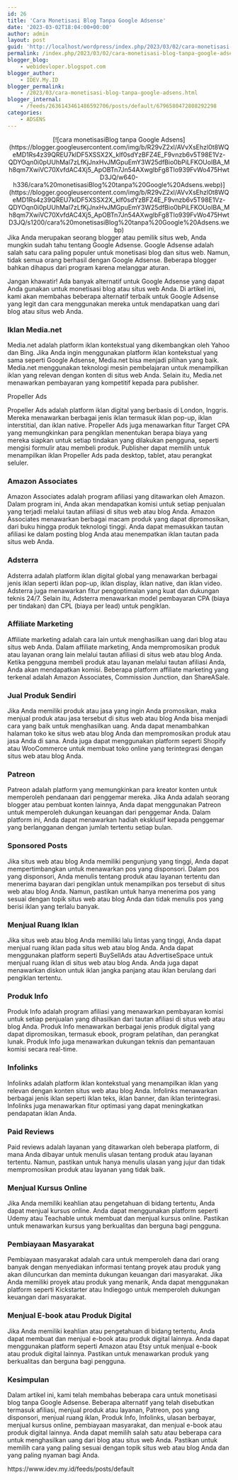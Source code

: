 ```yaml
---
id: 26
title: 'Cara Monetisasi Blog Tanpa Google Adsense'
date: '2023-03-02T18:04:00+00:00'
author: admin
layout: post
guid: 'http://localhost/wordpress/index.php/2023/03/02/cara-monetisasi-blog-tanpa-google-adsense/'
permalink: /index.php/2023/03/02/cara-monetisasi-blog-tanpa-google-adsense/
blogger_blog:
    - webidevloper.blogspot.com
blogger_author:
    - IDEV.My.ID
blogger_permalink:
    - /2023/03/cara-monetisasi-blog-tanpa-google-adsens.html
blogger_internal:
    - /feeds/2636143461486592706/posts/default/6796580472808292298
categories:
    - ADSENS
---
```


<div style="clear: both; text-align: center;">[![cara monetisasiBlog tanpa Google Adsens](https://blogger.googleusercontent.com/img/b/R29vZ2xl/AVvXsEhzl0t8WQeMD1Rs4z39QREU7klDF5XSSX2X_kIf0sdYzBFZ4E_F9vnzb6v5T98E1Vz-QDYOqn0i0pUUhMal7zLfKjJnxHvJMGpuEmY3W25dfBio0bPiLFKOUoIBA_Mh8qm7XwiVC70XvfdAC4Xj5_ApOBTn7Jn54AXwglbFg8Tlo939FvWo475HwtD3JQ/w640-h336/cara%20monetisasiBlog%20tanpa%20Google%20Adsens.webp)](https://blogger.googleusercontent.com/img/b/R29vZ2xl/AVvXsEhzl0t8WQeMD1Rs4z39QREU7klDF5XSSX2X_kIf0sdYzBFZ4E_F9vnzb6v5T98E1Vz-QDYOqn0i0pUUhMal7zLfKjJnxHvJMGpuEmY3W25dfBio0bPiLFKOUoIBA_Mh8qm7XwiVC70XvfdAC4Xj5_ApOBTn7Jn54AXwglbFg8Tlo939FvWo475HwtD3JQ/s1200/cara%20monetisasiBlog%20tanpa%20Google%20Adsens.webp)</div>Jika Anda merupakan seorang blogger atau pemilik situs web, Anda mungkin sudah tahu tentang Google Adsense. Google Adsense adalah salah satu cara paling populer untuk monetisasi blog dan situs web. Namun, tidak semua orang berhasil dengan Google Adsense. Beberapa blogger bahkan dihapus dari program karena melanggar aturan.

Jangan khawatir! Ada banyak alternatif untuk Google Adsense yang dapat Anda gunakan untuk monetisasi blog atau situs web Anda. Di artikel ini, kami akan membahas beberapa alternatif terbaik untuk Google Adsense yang legit dan cara menggunakan mereka untuk mendapatkan uang dari blog atau situs web Anda.

### Iklan Media.net

Media.net adalah platform iklan kontekstual yang dikembangkan oleh Yahoo dan Bing. Jika Anda ingin menggunakan platform iklan kontekstual yang sama seperti Google Adsense, Media.net bisa menjadi pilihan yang baik. Media.net menggunakan teknologi mesin pembelajaran untuk menampilkan iklan yang relevan dengan konten di situs web Anda. Selain itu, Media.net menawarkan pembayaran yang kompetitif kepada para publisher.

Propeller Ads

Propeller Ads adalah platform iklan digital yang berbasis di London, Inggris. Mereka menawarkan berbagai jenis iklan termasuk iklan pop-up, iklan interstitial, dan iklan native. Propeller Ads juga menawarkan fitur Target CPA yang memungkinkan para pengiklan menentukan berapa biaya yang mereka siapkan untuk setiap tindakan yang dilakukan pengguna, seperti mengisi formulir atau membeli produk. Publisher dapat memilih untuk menampilkan iklan Propeller Ads pada desktop, tablet, atau perangkat seluler.

### Amazon Associates

Amazon Associates adalah program afiliasi yang ditawarkan oleh Amazon. Dalam program ini, Anda akan mendapatkan komisi untuk setiap penjualan yang terjadi melalui tautan afiliasi di situs web atau blog Anda. Amazon Associates menawarkan berbagai macam produk yang dapat dipromosikan, dari buku hingga produk teknologi tinggi. Anda dapat memasukkan tautan afiliasi ke dalam posting blog Anda atau menempatkan iklan tautan pada situs web Anda.

### Adsterra

Adsterra adalah platform iklan digital global yang menawarkan berbagai jenis iklan seperti iklan pop-up, iklan display, iklan native, dan iklan video. Adsterra juga menawarkan fitur pengoptimalan yang kuat dan dukungan teknis 24/7. Selain itu, Adsterra menawarkan model pembayaran CPA (biaya per tindakan) dan CPL (biaya per lead) untuk pengiklan.

### Affiliate Marketing

Affiliate marketing adalah cara lain untuk menghasilkan uang dari blog atau situs web Anda. Dalam affiliate marketing, Anda mempromosikan produk atau layanan orang lain melalui tautan afiliasi di situs web atau blog Anda. Ketika pengguna membeli produk atau layanan melalui tautan afiliasi Anda, Anda akan mendapatkan komisi. Beberapa platform affiliate marketing yang terkenal adalah Amazon Associates, Commission Junction, dan ShareASale.

### Jual Produk Sendiri

Jika Anda memiliki produk atau jasa yang ingin Anda promosikan, maka menjual produk atau jasa tersebut di situs web atau blog Anda bisa menjadi cara yang baik untuk menghasilkan uang. Anda dapat menambahkan halaman toko ke situs web atau blog Anda dan mempromosikan produk atau jasa Anda di sana. Anda juga dapat menggunakan platform seperti Shopify atau WooCommerce untuk membuat toko online yang terintegrasi dengan situs web atau blog Anda.

### Patreon

Patreon adalah platform yang memungkinkan para kreator konten untuk memperoleh pendanaan dari penggemar mereka. Jika Anda adalah seorang blogger atau pembuat konten lainnya, Anda dapat menggunakan Patreon untuk memperoleh dukungan keuangan dari penggemar Anda. Dalam platform ini, Anda dapat menawarkan hadiah eksklusif kepada penggemar yang berlangganan dengan jumlah tertentu setiap bulan.

### Sponsored Posts

Jika situs web atau blog Anda memiliki pengunjung yang tinggi, Anda dapat mempertimbangkan untuk menawarkan pos yang disponsori. Dalam pos yang disponsori, Anda menulis tentang produk atau layanan tertentu dan menerima bayaran dari pengiklan untuk menampilkan pos tersebut di situs web atau blog Anda. Namun, pastikan untuk hanya menerima pos yang sesuai dengan topik situs web atau blog Anda dan tidak menulis pos yang berisi iklan yang terlalu banyak.

### Menjual Ruang Iklan

Jika situs web atau blog Anda memiliki lalu lintas yang tinggi, Anda dapat menjual ruang iklan pada situs web atau blog Anda. Anda dapat menggunakan platform seperti BuySellAds atau AdvertiseSpace untuk menjual ruang iklan di situs web atau blog Anda. Anda juga dapat menawarkan diskon untuk iklan jangka panjang atau iklan berulang dari pengiklan tertentu.

### Produk Info

Produk Info adalah program afiliasi yang menawarkan pembayaran komisi untuk setiap penjualan yang dihasilkan dari tautan afiliasi di situs web atau blog Anda. Produk Info menawarkan berbagai jenis produk digital yang dapat dipromosikan, termasuk ebook, program pelatihan, dan perangkat lunak. Produk Info juga menawarkan dukungan teknis dan pemantauan komisi secara real-time.

### Infolinks

Infolinks adalah platform iklan kontekstual yang menampilkan iklan yang relevan dengan konten situs web atau blog Anda. Infolinks menawarkan berbagai jenis iklan seperti iklan teks, iklan banner, dan iklan terintegrasi. Infolinks juga menawarkan fitur optimasi yang dapat meningkatkan pendapatan iklan Anda.

### Paid Reviews

Paid reviews adalah layanan yang ditawarkan oleh beberapa platform, di mana Anda dibayar untuk menulis ulasan tentang produk atau layanan tertentu. Namun, pastikan untuk hanya menulis ulasan yang jujur ​​dan tidak mempromosikan produk atau layanan yang tidak baik.

### Menjual Kursus Online

Jika Anda memiliki keahlian atau pengetahuan di bidang tertentu, Anda dapat menjual kursus online. Anda dapat menggunakan platform seperti Udemy atau Teachable untuk membuat dan menjual kursus online. Pastikan untuk menawarkan kursus yang berkualitas dan berguna bagi pengguna.

### Pembiayaan Masyarakat

Pembiayaan masyarakat adalah cara untuk memperoleh dana dari orang banyak dengan menyediakan informasi tentang proyek atau produk yang akan diluncurkan dan meminta dukungan keuangan dari masyarakat. Jika Anda memiliki proyek atau produk yang menarik, Anda dapat menggunakan platform seperti Kickstarter atau Indiegogo untuk memperoleh dukungan keuangan dari masyarakat.

### Menjual E-book atau Produk Digital

Jika Anda memiliki keahlian atau pengetahuan di bidang tertentu, Anda dapat membuat dan menjual e-book atau produk digital lainnya. Anda dapat menggunakan platform seperti Amazon atau Etsy untuk menjual e-book atau produk digital lainnya. Pastikan untuk menawarkan produk yang berkualitas dan berguna bagi pengguna.

### Kesimpulan

Dalam artikel ini, kami telah membahas beberapa cara untuk monetisasi blog tanpa Google Adsense. Beberapa alternatif yang telah disebutkan termasuk afiliasi, menjual produk atau layanan, Patreon, pos yang disponsori, menjual ruang iklan, Produk Info, Infolinks, ulasan berbayar, menjual kursus online, pembiayaan masyarakat, dan menjual e-book atau produk digital lainnya. Anda dapat memilih salah satu atau beberapa cara untuk menghasilkan uang dari blog atau situs web Anda. Pastikan untuk memilih cara yang paling sesuai dengan topik situs web atau blog Anda dan yang paling nyaman bagi Anda.

<div>https://www.idev.my.id/feeds/posts/default</div>